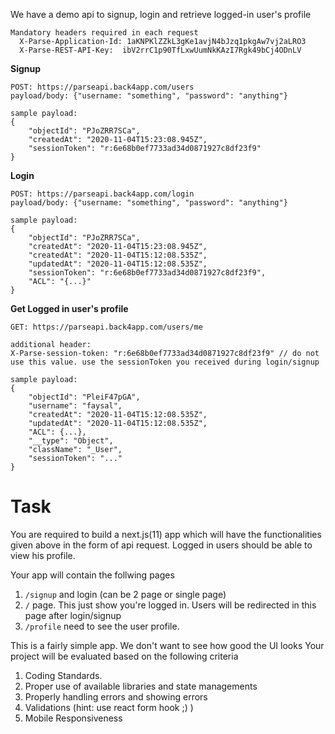 We have a demo api to signup, login and retrieve logged-in user's profile

```
Mandatory headers required in each request 
  X-Parse-Application-Id: 1aKNPKlZZkL3gKe1avjN4bJzq1pkgAw7vj2aLRO3
  X-Parse-REST-API-Key:  ibV2rrC1p90TfLxwUumNkKAzI7Rgk49bCj4ODnLV
```


**Signup**
```
POST: https://parseapi.back4app.com/users
payload/body: {"username: "something", "password": "anything"}

sample payload:
{
    "objectId": "PJoZRR7SCa",
    "createdAt": "2020-11-04T15:23:08.945Z",
    "sessionToken": "r:6e68b0ef7733ad34d0871927c8df23f9"
}
```

**Login**
```
POST: https://parseapi.back4app.com/login
payload/body: {"username: "something", "password": "anything"}

sample payload:
{
    "objectId": "PJoZRR7SCa",
    "createdAt": "2020-11-04T15:23:08.945Z",
    "createdAt": "2020-11-04T15:12:08.535Z",
    "updatedAt": "2020-11-04T15:12:08.535Z",
    "sessionToken": "r:6e68b0ef7733ad34d0871927c8df23f9",
    "ACL": "{...}"
}
```

**Get Logged in user's profile**
```
GET: https://parseapi.back4app.com/users/me

additional header:
X-Parse-session-token: "r:6e68b0ef7733ad34d0871927c8df23f9" // do not use this value. use the sessionToken you received during login/signup

sample payload:
{
    "objectId": "PleiF47pGA",
    "username": "faysal",
    "createdAt": "2020-11-04T15:12:08.535Z",
    "updatedAt": "2020-11-04T15:12:08.535Z",
    "ACL": {...},
    "__type": "Object",
    "className": "_User",
    "sessionToken": "..."
}
```


# Task

You are required to build a next.js(11) app which will have the functionalities given above in the form of api request. Logged in users should be able to view his profile.

Your app will contain the follwing pages
1. `/signup` and login (can be 2 page or single page)
2. `/` page. This just show you're logged in. Users will be redirected in this page after login/signup
3. `/profile` need to see the user profile.

This is a fairly simple app. We don't want to see how good the UI looks Your project will be evaluated 
based on the following criteria

1. Coding Standards.
2. Proper use of available libraries and state managements
3. Properly handling errors and showing errors
4. Validations (hint: use react form hook ;) )
5. Mobile Responsiveness



